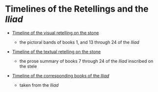 # Timelines of the Retellings and the *Iliad*

- [Timeline of the visual retelling on the stone](tabImagesTL.md)
  - the pictoral bands of books 1, and 13 through 24 of the *Iliad*

- [Timeline of the textual retelling on the stone](tabTextTL.md)
  - the prose summary of books 7 through 24 of the *Iliad* inscribed on the stele

- [Timeline of the corresponding books of the *Iliad*](iliadTL.md)
  - taken from the *Iliad*
